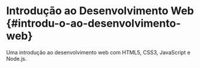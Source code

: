 # Introdução ao Desenvolvimento Web {#introdu-o-ao-desenvolvimento-web}

Uma introdução ao desenvolvimento web com HTML5, CSS3, JavaScript e Node.js.

